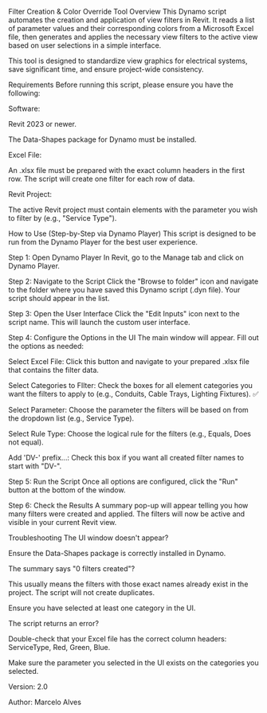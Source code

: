 Filter Creation & Color Override Tool
Overview
This Dynamo script automates the creation and application of view filters in Revit. It reads a list of parameter values and their corresponding colors from a Microsoft Excel file, then generates and applies the necessary view filters to the active view based on user selections in a simple interface.

This tool is designed to standardize view graphics for electrical systems, save significant time, and ensure project-wide consistency.

Requirements
Before running this script, please ensure you have the following:

Software:

Revit 2023 or newer.

The Data-Shapes package for Dynamo must be installed.

Excel File:

An .xlsx file must be prepared with the exact column headers in the first row. The script will create one filter for each row of data.

Revit Project:

The active Revit project must contain elements with the parameter you wish to filter by (e.g., "Service Type").

How to Use (Step-by-Step via Dynamo Player)
This script is designed to be run from the Dynamo Player for the best user experience.

Step 1: Open Dynamo Player
In Revit, go to the Manage tab and click on Dynamo Player.

Step 2: Navigate to the Script
Click the "Browse to folder" icon and navigate to the folder where you have saved this Dynamo script (.dyn file). Your script should appear in the list.

Step 3: Open the User Interface
Click the "Edit Inputs" icon next to the script name. This will launch the custom user interface.

Step 4: Configure the Options in the UI
The main window will appear. Fill out the options as needed:

Select Excel File: Click this button and navigate to your prepared .xlsx file that contains the filter data.

Select Categories to FIlter: Check the boxes for all element categories you want the filters to apply to (e.g., Conduits, Cable Trays, Lighting Fixtures). ✅

Select Parameter: Choose the parameter the filters will be based on from the dropdown list (e.g., Service Type).

Select Rule Type: Choose the logical rule for the filters (e.g., Equals, Does not equal).

Add 'DV-' prefix...: Check this box if you want all created filter names to start with "DV-".

Step 5: Run the Script
Once all options are configured, click the "Run" button at the bottom of the window.

Step 6: Check the Results
A summary pop-up will appear telling you how many filters were created and applied. The filters will now be active and visible in your current Revit view.

Troubleshooting
The UI window doesn't appear?

Ensure the Data-Shapes package is correctly installed in Dynamo.

The summary says "0 filters created"?

This usually means the filters with those exact names already exist in the project. The script will not create duplicates.

Ensure you have selected at least one category in the UI.

The script returns an error?

Double-check that your Excel file has the correct column headers: ServiceType, Red, Green, Blue.

Make sure the parameter you selected in the UI exists on the categories you selected.

Version: 2.0

Author: Marcelo Alves

